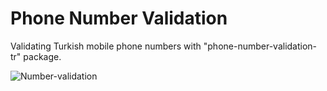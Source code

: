 # Phone Number Validation

Validating Turkish mobile phone numbers with "phone-number-validation-tr" package.


![Number-validation](https://user-images.githubusercontent.com/99633775/175312292-55a76e78-e6b4-408e-a3a7-d8e79a74b948.PNG)
